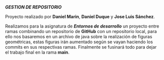 ***GESTION DE REPOSITORIO***

Proyecto realizado por **Daniel Marin**, **Daniel Duque** y **Jose Luis Sánchez**.

Realizamos para la asignatura de ***Entornos de desarrollo*** un proyecto entre ramas combinando un repositorio de **GitHub** con un repositorio local,
para ello nos basaremos en un archivo de java sobre la realización de figuras geométricas, estas figuras irán aumentado según se vayan haciendo los commits
en sus respectivas ramas. Finalmente se fusinará todo para dejar el trabajo final en la rama **main**.

